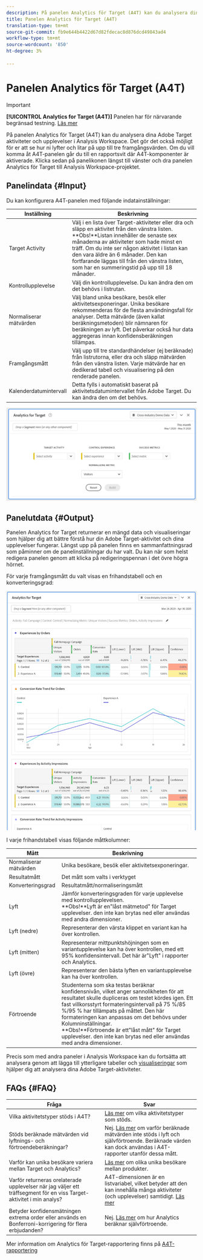 ```yaml
---
description: På panelen Analytics för Target (A4T) kan du analysera dina Adobe Target aktiviteter och upplevelser i Analysis Workspace.
title: Panelen Analytics för Target (A4T)
translation-type: tm+mt
source-git-commit: fb9e644b4422d67d82fdecac8d876dcd49843ad4
workflow-type: tm+mt
source-wordcount: '850'
ht-degree: 3%

---
```



# Panelen Analytics för Target (A4T)

>[!IMPORTANT]
>
>**[!UICONTROL Analytics for Target (A4T)]** Panelen har för närvarande begränsad testning. [Läs mer](https://docs.adobe.com/content/help/sv-SE/analytics/landing/an-releases.html)

På panelen Analytics för Target (A4T) kan du analysera dina Adobe Target aktiviteter och upplevelser i Analysis Workspace. Det gör det också möjligt för er att se hur ni lyfter och litar på upp till tre framgångsvärden. Om du vill komma åt A4T-panelen går du till en rapportsvit där A4T-komponenter är aktiverade. Klicka sedan på panelikonen längst till vänster och dra panelen Analytics för Target till Analysis Workspace-projektet.

## Panelindata {#Input}

Du kan konfigurera A4T-panelen med följande indatainställningar:

| Inställning | Beskrivning |
|---|---|
| Target Activity | Välj i en lista över Target-aktiviteter eller dra och släpp en aktivitet från den vänstra listen.<br>**Obs!**Listan innehåller de senaste sex månaderna av aktiviteter som hade minst en träff. Om du inte ser någon aktivitet i listan kan den vara äldre än 6 månader. Den kan fortfarande läggas till från den vänstra listen, som har en summeringstid på upp till 18 månader. |
| Kontrollupplevelse | Välj din kontrollupplevelse. Du kan ändra den om det behövs i listrutan. |
| Normaliserar mätvärden | Välj bland unika besökare, besök eller aktivitetsexponeringar. Unika besökare rekommenderas för de flesta användningsfall för analyser. Detta mätvärde (även kallat beräkningsmetoden) blir nämnaren för beräkningen av lyft. Det påverkar också hur data aggregeras innan konfidensberäkningen tillämpas. |
| Framgångsmått | Välj upp till tre standardhändelser (ej beräknade) från listrutorna, eller dra och släpp mätvärden från den vänstra listen. Varje mätvärde har en dedikerad tabell och visualisering på den renderade panelen. |
| Kalenderdatumintervall | Detta fylls i automatiskt baserat på aktivitetsdatumintervallet från Adobe Target. Du kan ändra den om det behövs. |

![Panel builder](assets/a4t-panel-builder.png)

## Panelutdata {#Output}

Panelen Analytics for Target returnerar en mängd data och visualiseringar som hjälper dig att bättre förstå hur din Adobe Target-aktivitet och dina upplevelser fungerar. Längst upp på panelen finns en sammanfattningsrad som påminner om de panelinställningar du har valt. Du kan när som helst redigera panelen genom att klicka på redigeringspennan i det övre högra hörnet.

För varje framgångsmått du valt visas en frihandstabell och en konverteringsgrad:

![Återgiven](assets/a4t-rendered.png)


I varje frihandstabell visas följande måttkolumner:

| Mått | Beskrivning |
|---|---|
| Normaliserar mätvärden | Unika besökare, besök eller aktivitetsexponeringar. |
| Resultatmått | Det mått som valts i verktyget |
| Konverteringsgrad | Resultatmått/normaliseringsmått |
| Lyft | Jämför konverteringsgraden för varje upplevelse med kontrollupplevelsen.<br>**Obs!**Lyft är en&quot;låst mätmetod&quot; för Target upplevelser. den inte kan brytas ned eller användas med andra dimensioner. |
| Lyft (nedre) | Representerar den värsta klippet en variant kan ha över kontrollen. |
| Lyft (mitten) | Representerar mittpunktshöjningen som en variantupplevelse kan ha över kontrollen, med ett 95% konfidensintervall. Det här är&quot;Lyft&quot; i rapporter och Analytics. |
| Lyft (övre) | Representerar den bästa lyften en variantupplevelse kan ha över kontrollen. |
| Förtroende | Studenterna som ska testas beräknar konfidensnivån, vilket anger sannolikheten för att resultatet skulle dupliceras om testet kördes igen. Ett fast villkorsstyrt formateringsintervall på 75 %/85 %/95 % har tillämpats på måttet. Den här formateringen kan anpassas om det behövs under Kolumninställningar. <br>**Obs!**Förtroende är ett&quot;låst mått&quot; för Target upplevelser. den inte kan brytas ned eller användas med andra dimensioner. |

Precis som med andra paneler i Analysis Workspace kan du fortsätta att analysera genom att lägga till ytterligare tabeller och [visualiseringar](https://docs.adobe.com/content/help/en/analytics/analyze/analysis-workspace/visualizations/freeform-analysis-visualizations.html) som hjälper dig att analysera dina Adobe Target-aktiviteter.

## FAQs {#FAQ}

| Fråga | Svar |
|---|---|
| Vilka aktivitetstyper stöds i A4T? | [Läs mer](https://docs.adobe.com/content/help/en/target/using/integrate/a4t/a4t-faq/a4t-faq-activity-setup.html) om vilka aktivitetstyper som stöds. |
| Stöds beräknade mätvärden vid lyftnings- och förtroendeberäkningar? | Nej. [Läs mer](https://docs.adobe.com/content/help/en/target/using/integrate/a4t/a4t-faq/a4t-faq-lift-and-confidence.html) om varför beräknade mätvärden inte stöds i lyft och självförtroende. Beräknade värden kan dock användas i A4T-rapporter utanför dessa mått. |
| Varför kan unika besökare variera mellan Target och Analytics? | [Läs mer](https://docs.adobe.com/content/help/en/target/using/integrate/a4t/a4t-faq/a4t-faq-viewing-reports.html) om olika unika besökare mellan produkter. |
| Varför returneras orelaterade upplevelser när jag väljer ett träffsegment för en viss Target-aktivitet i min analys? | A4T-dimensionen är en listvariabel, vilket betyder att den kan innehålla många aktiviteter (och upplevelser) samtidigt. [Läs mer](https://docs.adobe.com/content/help/en/target/using/integrate/a4t/a4t-faq/a4t-faq-viewing-reports.html) |
| Betyder konfidensmätningen extrema order eller används en Bonferroni-korrigering för flera erbjudanden? | Nej. [Läs mer](https://docs.adobe.com/content/help/en/target/using/integrate/a4t/a4t-faq/a4t-faq-lift-and-confidence.html) om hur Analytics beräknar självförtroende. |

Mer information om Analytics för Target-rapportering finns på [A4T-rapportering](https://docs.adobe.com/content/help/en/target/using/integrate/a4t/reporting.html)
